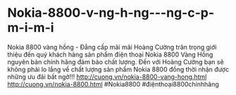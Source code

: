 # Nokia-8800-v-ng-h-ng---ng-c-p-m-i-m-i
Nokia 8800 vàng hồng - Đẳng cấp mãi mãi Hoàng Cường trân trọng giới thiệu đến quý khách hàng sản phẩm điện thoại Nokia 8800 Vàng Hồng nguyên bản chính hãng đảm bảo chất lượng.  Đến với Hoàng Cường bạn sẽ không phải lo lắng về chất lượng sản phẩm Nokia 8800 đồng thời nhận được những ưu đãi bất ngờ!!! http://cuong.vn/nokia-8800-vang-hong.html  http://cuong.vn/nokia-8800.html #Nokia8800 #điệnthoại8800chínhhãng 
